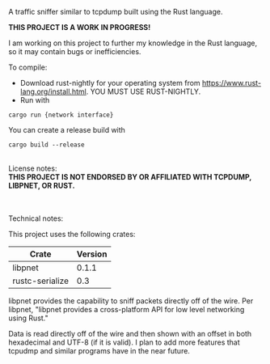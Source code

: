
A traffic sniffer similar to tcpdump built using the Rust language.

<b>THIS PROJECT IS A WORK IN PROGRESS!</b>

I am working on this project to further my knowledge in the Rust language, so it may contain bugs or inefficiencies.

To compile:


* Download rust-nightly for your operating system from https://www.rust-lang.org/install.html. YOU MUST USE RUST-NIGHTLY.
* Run with

```
cargo run {network interface}
```


You can create a release build with
```
cargo build --release
```

<br>
License notes:<br>
<b>THIS PROJECT IS NOT ENDORSED BY OR AFFILIATED WITH TCPDUMP, LIBPNET, OR RUST.</b>

<br><br>
Technical notes:

This project uses the following crates:

Crate  | Version
------------- | -------------
libpnet  | 0.1.1
rustc-serialize  | 0.3

libpnet provides the capability to sniff packets directly off of the wire. Per libpnet, "libpnet provides a cross-platform API for low level networking using Rust."

Data is read directly off of the wire and then shown with an offset in both hexadecimal and UTF-8 (if it is valid). I plan to add more features that tcpudmp and similar programs have in the near future.

